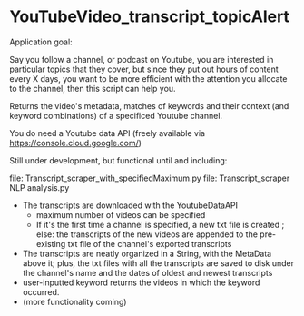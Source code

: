 # YouTubeVideo_transcript_topicAlert

Application goal:

  Say you follow a channel, or podcast on Youtube, you are interested in particular topics that they cover, but since they put out hours of content every X days, you want to be more efficient with the attention you allocate to the channel, then this script can help you. 

 Returns the video's metadata, matches of keywords and their context (and keyword combinations) of a specificed Youtube channel. 
 
 You do need a Youtube data API (freely available via https://console.cloud.google.com/)
 
Still under development, but functional until and including: 

file: Transcript_scraper_with_specifiedMaximum.py
file: Transcript_scraper NLP analysis.py

* The transcripts are downloaded with the YoutubeDataAPI
  + maximum number of videos can be specified
  + If it's the first time a channel is specified, a new txt file is created ; else: the transcripts of the new videos are appended to the pre-existing txt file of the channel's exported transcripts
* The transcripts are neatly organized in a String, with the MetaData above it; plus, the txt files with all the transcripts are saved to disk under the channel's name and the dates of oldest and newest transcripts
* user-inputted keyword returns the videos in which the keyword occurred. 
* (more functionality coming)
   
 

